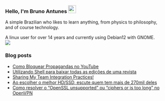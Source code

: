 ### Hello, I'm Bruno Antunes <img src="https://media.giphy.com/media/hvRJCLFzcasrR4ia7z/giphy.gif" width="25px">

A simple Brazilian who likes to learn anything, from physics to philosophy, and of course technology.

A linux user for over 14 years and currently using Debian12 with GNOME. <img src="https://www.debian.org/logos/openlogo-nd.svg" width="15px"><img src="https://cdn0.iconfinder.com/data/icons/flat-round-system/512/gnome-18.png"> 


<!--
**antun3s/antun3s** is a ✨ _special_ ✨ repository because its `README.md` (this file) appears on your GitHub profile.

Here are some ideas to get you started:

- 🔭 I’m currently working on ...
- 🌱 I’m currently learning ...
- 👯 I’m looking to collaborate on ...
- 🤔 I’m looking for help with ...
- 💬 Ask me about ...
- 📫 How to reach me: ...
- 😄 Pronouns: ...
- ⚡ Fun fact: ...
-->

### Blog posts
<!-- BLOG-POST-LIST:START -->
- [Como Bloquear Propagandas no YouTube](https://brunoantuness.wordpress.com/2024/06/09/como-bloquear-propagandas-no-youtube/)
- [Utilizando Shell para baixar todas as edições de uma revista](https://brunoantuness.wordpress.com/2024/05/31/utilizando-shell-para-baixar-todas-as-edicoes-de-uma-revista/)
- [Sharing My Team Integration Practices!](https://brunoantuness.wordpress.com/2024/05/04/%f0%9d%97%a6%f0%9d%97%b5%f0%9d%97%ae%f0%9d%97%bf%f0%9d%97%b6%f0%9d%97%bb%f0%9d%97%b4-%f0%9d%97%a0%f0%9d%98%86-%f0%9d%97%a7%f0%9d%97%b2%f0%9d%97%ae%f0%9d%97%ba-%f0%9d%97%9c%f0%9d%97%bb%f0%9d%98%81/)
- [Ao escolher o melhor HD/SSD, escute quem tem mais de 270mil deles](https://brunoantuness.wordpress.com/2024/03/09/ao-escolher-o-melhor-hd-ssd-escute-quem-tem-mais-de-270mil-deles/)
- [Como resolver o “OpenSSL unsupported”  ou “ciphers or is too long” no OpenVPN](https://brunoantuness.wordpress.com/2023/07/29/como-resolver-o-openssl-unsupported-ou-ciphers-or-is-too-long-no-openvpn/)
<!-- BLOG-POST-LIST:END -->
